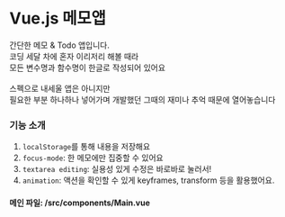 # Vue.js 메모앱  
간단한 메모 & Todo 앱입니다.  
코딩 세달 차에 혼자 이리저리 해볼 때라  
모든 변수명과 함수명이 한글로 작성되어 있어요  
<br/>
스펙으로 내세울 앱은 아니지만  
필요한 부분 하나하나 넣어가며 개발했던 그때의 재미나 추억 때문에 열어놓습니다  

### 기능 소개
1. `localStorage`를 통해 내용을 저장해요
2. `focus-mode`: 한 메모에만 집중할 수 있어요
3. `textarea editing`: 실용성 있게 수정은 바로바로 눌러서!
4. `animation`: 액션을 확인할 수 있게 keyframes, transform 등을 활용했어요.

#### 메인 파일: /src/components/Main.vue
